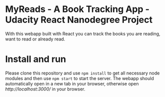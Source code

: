 # MyReads - A Book Tracking App - Udacity React Nanodegree Project
With this webapp built with React you can track the books you are reading, want to read or already read.

# Install and run
Please clone this repository and use `npm install` to get all necessary node modules and then use `npm start` to start the server. The webapp should automatically open in a new tab in your browser, otherwise open *http://localhost:3000/* in your browser.
